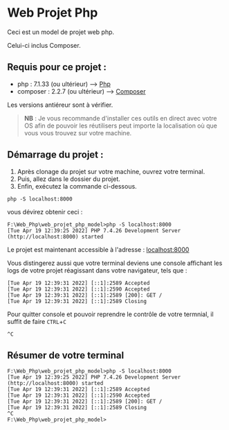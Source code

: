 # Web Projet Php

Ceci est un model de projet web php.

Celui-ci inclus Composer.

## Requis pour ce projet :

- php : 7.1.33 (ou ultérieur) --> [Php](https://www.php.net/)
- composer : 2.2.7 (ou ultérieur) --> [Composer](https://getcomposer.org/)

Les versions antiéreur sont à vérifier.

> **NB** : Je vous recommande d'installer ces outils en direct avec votre OS afin de pouvoir les réutilisers peut importe la localisation où que vous vous trouvez sur votre machine.

## Démarrage du projet :

1. Après clonage du projet sur votre machine, ouvrez votre terminal.
2. Puis, allez dans le dossier du projet.
3. Enfin, exécutez la commande ci-dessous.

```
php -S localhost:8000
```

vous dévirez obtenir ceci :

```
F:\Web_Php\web_projet_php_model>php -S localhost:8000
[Tue Apr 19 12:39:25 2022] PHP 7.4.26 Development Server (http://localhost:8000) started
```

Le projet est maintenant accessible à l'adresse : [localhost:8000](http://localhost:8000)

Vous distingerez aussi que votre terminal deviens une console affichant les logs de votre projet réagissant dans votre navigateur, tels que :

```
[Tue Apr 19 12:39:31 2022] [::1]:2589 Accepted
[Tue Apr 19 12:39:31 2022] [::1]:2590 Accepted
[Tue Apr 19 12:39:31 2022] [::1]:2589 [200]: GET /
[Tue Apr 19 12:39:31 2022] [::1]:2589 Closing
```

Pour quitter console et pouvoir reprendre le contrôle de votre termnial, il suffit de faire `CTRL`+`C`

```
^C
```

## Résumer de votre terminal

```
F:\Web_Php\web_projet_php_model>php -S localhost:8000
[Tue Apr 19 12:39:25 2022] PHP 7.4.26 Development Server (http://localhost:8000) started
[Tue Apr 19 12:39:31 2022] [::1]:2589 Accepted
[Tue Apr 19 12:39:31 2022] [::1]:2590 Accepted
[Tue Apr 19 12:39:31 2022] [::1]:2589 [200]: GET /
[Tue Apr 19 12:39:31 2022] [::1]:2589 Closing
^C
F:\Web_Php\web_projet_php_model>
```

